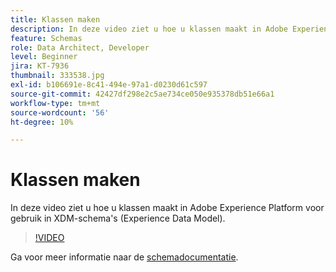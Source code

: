 ```yaml
---
title: Klassen maken
description: In deze video ziet u hoe u klassen maakt in Adobe Experience Platform voor gebruik in XDM-schema's (Experience Data Model).
feature: Schemas
role: Data Architect, Developer
level: Beginner
jira: KT-7936
thumbnail: 333538.jpg
exl-id: b106691e-8c41-494e-97a1-d0230d61c597
source-git-commit: 42427df298e2c5ae734ce050e935378db51e66a1
workflow-type: tm+mt
source-wordcount: '56'
ht-degree: 10%

---
```


# Klassen maken

In deze video ziet u hoe u klassen maakt in Adobe Experience Platform voor gebruik in XDM-schema&#39;s (Experience Data Model).

>[!VIDEO](https://video.tv.adobe.com/v/333538?quality=12&learn=on)

Ga voor meer informatie naar de [schemadocumentatie](https://experienceleague.adobe.com/docs/experience-platform/xdm/home.html?lang=nl).

